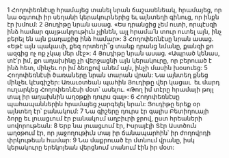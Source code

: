 1 Հողոփեռնէսը հրամայեց տանել նրան ճաշասենեակ, հրամայեց, որ նա օգտուի իր սեղանի կերակուրներից եւ այնտեղի գինուց, որ ինքն էր խմում: 2 Յուդիթը նրան ասաց. «Ես դրանցից չեմ ուտի, որպէսզի ինձ համար գայթակղութիւն չլինեն, այլ հրամա՛ն տուր ուտել այն, ինչ բերել են այն քաղաքից ինձ համար»: 3 Հողոփեռնէսը նրան ասաց. «Եթէ այն պակասի, քեզ որտեղի՞ց տանք դրանց նմանը, քանզի քո ազգից ոչ ոք չկայ մեր մէջ»: 4 Յուդիթը նրան ասաց. «Ապրած կենաս, տէ՛ր իմ, քո աղախինը չի վերջացնի այն կերակուրը, որ բերուած է ինձ հետ, մինչեւ որ իմ ձեռքով անեմ այն, ինչի մասին խօսուեց:
5 Հողոփեռնէսի ծառաները նրան տարան վրան: Նա այնտեղ քնեց մինչեւ կէսգիշեր: Առաւօտեան պահին Յուդիթը վեր կացաւ  եւ մարդ ուղարկեց Հողոփեռնէսի մօտ՝ ասելու. «Թող իմ տէրը հրամայի թոյլ տալ իր աղախնին աղօթքի դուրս գալ»: 6 Հողոփեռնէսը պահապաններին հրամայեց չարգելել նրան: Յուդիթը երեք օր այնտեղ էր՝ բանակում: 7 Նա գիշերը դուրս էր գալիս Բետիղուայի ձորը եւ լուացւում էր բանակում աղբիւրի ջրով, ըստ հրեաների սովորութեան: 8 Երբ նա լուացւում էր, Իսրայէլի Տէր Աստծուն աղօթում էր, որ յաջողութիւն տայ իր ճանապարհին՝ իր ժողովրդի փրկութեան համար: 9 Նա մաքրուած էր մտնում վրանը, իսկ կերակուրը երեկոյեան վերցնում տանում էին իր մօտ:
